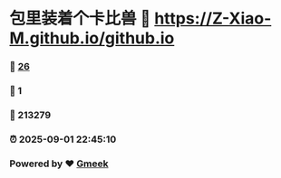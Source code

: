 # 包里装着个卡比兽 :link: https://Z-Xiao-M.github.io/github.io 
### :page_facing_up: [26](https://Z-Xiao-M.github.io/github.io/tag.html) 
### :speech_balloon: 1 
### :hibiscus: 213279 
### :alarm_clock: 2025-09-01 22:45:10 
### Powered by :heart: [Gmeek](https://github.com/Meekdai/Gmeek)
